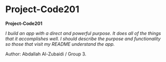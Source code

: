 # Project-Code201

**Project-Code201**

*I build an app with a direct and powerful purpose. It does all of the things that it accomplishes well. I should describe the purpose and functionality so those that visit my README understand the app.*

Author: Abdallah Al-Zubaidi / Group 3.